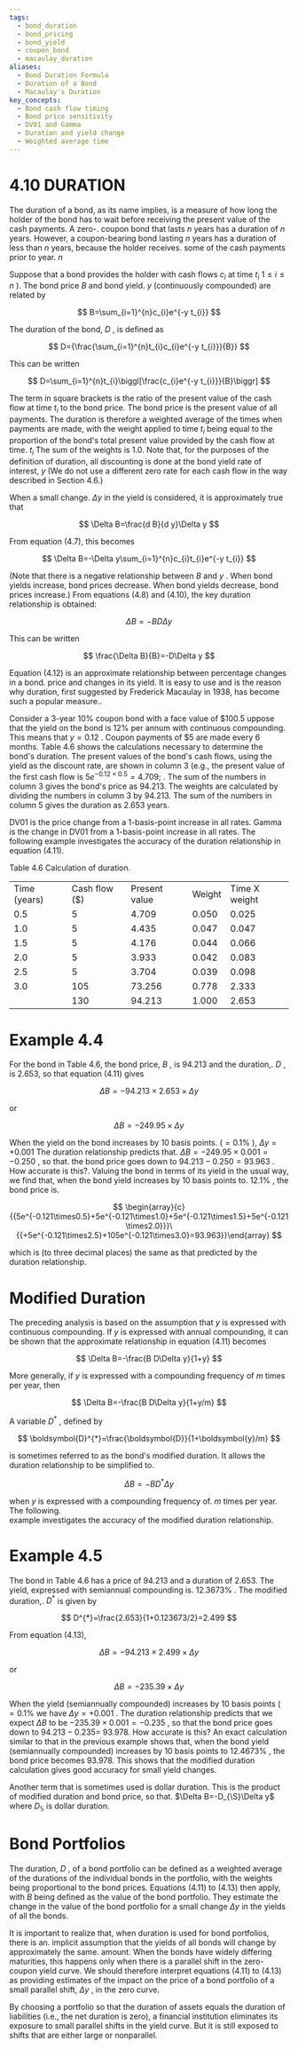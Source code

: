 ```yaml
---
tags:
  - bond_duration
  - bond_pricing
  - bond_yield
  - coupon_bond
  - macaulay_duration
aliases:
  - Bond Duration Formula
  - Duration of a Bond
  - Macaulay's Duration
key_concepts:
  - Bond cash flow timing
  - Bond price sensitivity
  - DV01 and Gamma
  - Duration and yield change
  - Weighted average time
---
```


# 4.10 DURATION  

The duration of a bond, as its name implies, is a measure of how long the holder of the bond has to wait before receiving the present value of the cash payments. A zero-. coupon bond that lasts $n$ years has a duration of $n$ years. However, a coupon-bearing bond lasting $n$ years has a duration of less than $n$ years, because the holder receives. some of the cash payments prior to year. $n$  

Suppose that a bond provides the holder with cash flows $c_{i}$ at time $t_{i}$ $1\leq i\leq n$ ). The bond price $B$ and bond yield. $y$ (continuously compounded) are related by  

$$
B=\sum_{i=1}^{n}c_{i}e^{-y t_{i}}
$$  

The duration of the bond, $D$ , is defined as  

$$
D={\frac{\sum_{i=1}^{n}t_{i}c_{i}e^{-y t_{i}}}{B}}
$$  

This can be written  

$$
D=\sum_{i=1}^{n}t_{i}\biggl[\frac{c_{i}e^{-y t_{i}}}{B}\biggr]
$$  

The term in square brackets is the ratio of the present value of the cash flow at time $t_{i}$ to the bond price. The bond price is the present value of all payments. The duration is therefore a weighted average of the times when payments are made, with the weight applied to time $t_{i}$ being equal to the proportion of the bond's total present value provided by the cash flow at time. $t_{i}$ The sum of the weights is 1.0. Note that, for the purposes of the definition of duration, all discounting is done at the bond yield rate of interest, $y$ (We do not use a different zero rate for each cash flow in the way described in Section 4.6.)  

When a small change. $\Delta y$ in the yield is considered, it is approximately true that  

$$
\Delta B=\frac{d B}{d y}\Delta y
$$  

From equation (4.7), this becomes  

$$
\Delta B=-\Delta y\sum_{i=1}^{n}c_{i}t_{i}e^{-y t_{i}}
$$  

(Note that there is a negative relationship between $B$ and $y$ . When bond yields increase, bond prices decrease. When bond yields decrease, bond prices increase.) From equations (4.8) and (4.10), the key duration relationship is obtained:  

$$
\Delta B=-B D\Delta y
$$  

This can be written  

$$
\frac{\Delta B}{B}=-D\Delta y
$$  

Equation (4.12) is an approximate relationship between percentage changes in a bond. price and changes in its yield. It is easy to use and is the reason why duration, first suggested by Frederick Macaulay in 1938, has become such a popular measure..  

Consider a 3-year $10\%$ coupon bond with a face value of $\$100.5$ uppose that the yield on the bond is $12\%$ per annum with continuous compounding. This means that $y=0.12$ . Coupon payments of $\$5$ are made every 6 months. Table 4.6 shows the calculations necessary to determine the bond's duration. The present values of the bond's cash flows, using the yield as the discount rate, are shown in column 3 (e.g., the present value of the first cash flow is $5e^{-0.12\times0.5}=4.709;$ . The sum of the numbers in column 3 gives the bond's price as 94.213. The weights are calculated by dividing the numbers in column 3 by 94.213. The sum of the numbers in column 5 gives the duration as 2.653 years.  

DV01 is the price change from a 1-basis-point increase in all rates. Gamma is the change in DV01 from a 1-basis-point increase in all rates. The following example investigates the accuracy of the duration relationship in equation (4.11).  

Table 4.6 Calculation of duration.   


<html><body><table><tr><td>Time (years)</td><td>Cash flow ($)</td><td>Present value</td><td>Weight</td><td>Time X weight</td></tr><tr><td>0.5</td><td>5</td><td>4.709</td><td>0.050</td><td>0.025</td></tr><tr><td>1.0</td><td>5</td><td>4.435</td><td>0.047</td><td>0.047</td></tr><tr><td>1.5</td><td>5</td><td>4.176</td><td>0.044</td><td>0.066</td></tr><tr><td>2.0</td><td>5</td><td>3.933</td><td>0.042</td><td>0.083</td></tr><tr><td>2.5</td><td>5</td><td>3.704</td><td>0.039</td><td>0.098</td></tr><tr><td>3.0</td><td>105</td><td>73.256</td><td>0.778</td><td>2.333</td></tr><tr><td></td><td>130</td><td>94.213</td><td>1.000</td><td>2.653</td></tr></table></body></html>  

# Example 4.4  

For the bond in Table 4.6, the bond price, $B$ , is 94.213 and the duration,. $D$ , is 2.653, so that equation (4.11) gives  

$$
\Delta B=-94.213\times2.653\times\Delta y
$$  

or  

$$
\Delta B=-249.95\times\Delta y
$$  

When the yield on the bond increases by 10 basis points. $(=0.1\%$ ), $\Delta y=+0.001$ The duration relationship predicts that. $\Delta B=-249.95\times0.001=-0.250$ , so that. the bond price goes down to $94.213-0.250=93.963$ . How accurate is this?. Valuing the bond in terms of its yield in the usual way, we find that, when the bond yield increases by 10 basis points to. $12.1\%$ , the bond price is.  

$$
\begin{array}{c}{{5e^{-0.121\times0.5}+5e^{-0.121\times1.0}+5e^{-0.121\times1.5}+5e^{-0.121\times2.0}}}\ {{+5e^{-0.121\times2.5}+105e^{-0.121\times3.0}=93.963}}\end{array}
$$  

which is (to three decimal places) the same as that predicted by the duration relationship.  

# Modified Duration  

The preceding analysis is based on the assumption that $y$ is expressed with continuous compounding. If $y$ is expressed with annual compounding, it can be shown that the approximate relationship in equation (4.11) becomes  

$$
\Delta B=-\frac{B D\Delta y}{1+y}
$$  

More generally, if $y$ is expressed with a compounding frequency of $m$ times per year, then  

$$
\Delta B=-\frac{B D\Delta y}{1+y/m}
$$  

A variable $D^{*}$ , defined by  

$$
\boldsymbol{D}^{*}=\frac{\boldsymbol{D}}{1+\boldsymbol{y}/m}
$$  

is sometimes referred to as the bond's modified duration. It allows the duration relationship to be simplified to.  

$$
\Delta B=-B D^{*}\Delta y
$$  

when $y$ is expressed with a compounding frequency of. $m$ times per year. The following.   
example investigates the accuracy of the modified duration relationship.  

# Example 4.5  

The bond in Table 4.6 has a price of 94.213 and a duration of 2.653. The yield, expressed with semiannual compounding is. $12.3673\%$ . The modified duration,. $D^{*}$ is given by  

$$
D^{*}=\frac{2.653}{1+0.123673/2}=2.499
$$  

From equation (4.13),  

$$
\Delta B=-94.213\times2.499\times\Delta y
$$  

or  

$$
\Delta B=-235.39\times\Delta y
$$  

When the yield (semiannually compounded) increases by 10 basis points $(=0.1\%$ we have $\Delta y=+0.001$ . The duration relationship predicts that we expect $\Delta B$ to be $-235.39\times0.001=-0.235$ , so that the bond price goes down to $94.213-0.235=$ 93.978. How accurate is this? An exact calculation similar to that in the previous example shows that, when the bond yield (semiannually compounded) increases by 10 basis points to $12.4673\%$ , the bond price becomes 93.978. This shows that the modified duration calculation gives good accuracy for small yield changes.  

Another term that is sometimes used is dollar duration. This is the product of modified duration and bond price, so that. $\Delta B=-D_{\S}\Delta y$ where $D_{\mathbb{S}}$ is dollar duration.  

# Bond Portfolios  

The duration, $D$ , of a bond portfolio can be defined as a weighted average of the durations of the individual bonds in the portfolio, with the weights being proportional to the bond prices. Equations (4.11) to (4.13) then apply, with $B$ being defined as the value of the bond portfolio. They estimate the change in the value of the bond portfolio for a small change $\Delta y$ in the yields of all the bonds.  

It is important to realize that, when duration is used for bond portfolios, there is an. implicit assumption that the yields of all bonds will change by approximately the same. amount. When the bonds have widely differing maturities, this happens only when there is a parallel shift in the zero-coupon yield curve. We should therefore interpret equations (4.11) to (4.13) as providing estimates of the impact on the price of a bond portfolio of a small parallel shift, $\Delta y$ , in the zero curve.  

By choosing a portfolio so that the duration of assets equals the duration of liabilities (i.e., the net duration is zero), a financial institution eliminates its exposure to small parallel shifts in the yield curve. But it is still exposed to shifts that are either large or nonparallel.  
